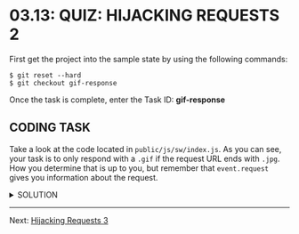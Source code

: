 # 03.13: QUIZ: HIJACKING REQUESTS 2
First get the project into the sample state by using the following commands:

```shell
$ git reset --hard
$ git checkout gif-response
```

Once the task is complete, enter the Task ID: **gif-response**

## CODING TASK
Take a look at the code located in `public/js/sw/index.js`. As you can see, your task is to only respond with a `.gif` if the request URL ends with `.jpg`. How you determine that is up to you, but remember that `event.request` gives you information about the request.

<details>
  <summary>SOLUTION</summary>
  <p>
  
  ```js
  self.addEventListener('fetch', function(event) {
    if (event.request.url.endsWith('.jpg')) {
      event.respondWith(
        fetch('/imgs/dr-evil.gif')
      )
    }
  })
  ```
  
  </p>
</details>

- - -

Next: [Hijacking Requests 3](./14-hijacking-requests-3.md)